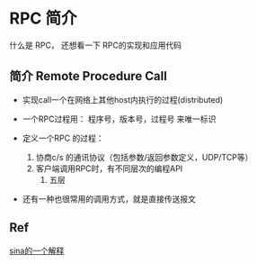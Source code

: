 # RPC 简介
什么是 RPC， 还想看一下 RPC的实现和应用代码
## 简介 Remote Procedure Call
* 实现call一个在网络上其他host内执行的过程(distributed)
* 一个RPC过程用： 程序号，版本号，过程号 来唯一标识 
* 定义一个RPC 的过程：
	1. 协商c/s 的通讯协议（包括参数/返回参数定义，UDP/TCP等）
	2. 客户端调用RPC时，有不同层次的编程API
		1. 五层

* 还有一种也很常用的调用方式，就是直接传送报文


## Ref
[sina的一个解释](http://iask.sina.com.cn/b/1424814.html)